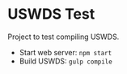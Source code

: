 # USWDS Test

Project to test compiling USWDS.

* Start web server: `npm start`
* Build USWDS: `gulp compile`
